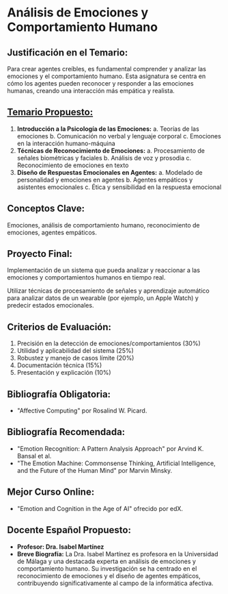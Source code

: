 # Análisis de Emociones y Comportamiento Humano

## Justificación en el Temario:

Para crear agentes creíbles, es fundamental comprender y analizar las emociones y el comportamiento humano. Esta asignatura se centra en cómo los agentes pueden reconocer y responder a las emociones humanas, creando una interacción más empática y realista.

## [Temario Propuesto:](Ana%CC%81lisis%20de%20Emociones%20y%20Comportamiento%20Humano%201c91a156aa3b4968a3e608292165e72b/Temario%20Propuesto%206849ef9e417b4a1098370b9f411db571.md)

1. **Introducción a la Psicología de las Emociones:**
a. Teorías de las emociones
b. Comunicación no verbal y lenguaje corporal
c. Emociones en la interacción humano-máquina
2. **Técnicas de Reconocimiento de Emociones:**
a. Procesamiento de señales biométricas y faciales
b. Análisis de voz y prosodia
c. Reconocimiento de emociones en texto
3. **Diseño de Respuestas Emocionales en Agentes:**
a. Modelado de personalidad y emociones en agentes
b. Agentes empáticos y asistentes emocionales
c. Ética y sensibilidad en la respuesta emocional

## Conceptos Clave:

Emociones, análisis de comportamiento humano, reconocimiento de emociones, agentes empáticos.

## Proyecto Final: 

Implementación de un sistema que pueda analizar y reaccionar a las emociones y comportamientos humanos en tiempo real.

Utilizar técnicas de procesamiento de señales y aprendizaje automático para analizar datos de un wearable (por ejemplo, un Apple Watch) y predecir estados emocionales.

## Criterios de Evaluación:

1. Precisión en la detección de emociones/comportamientos (30%)
2. Utilidad y aplicabilidad del sistema (25%)
3. Robustez y manejo de casos límite (20%)
4. Documentación técnica (15%)
5. Presentación y explicación (10%)

## Bibliografía Obligatoria:

- "Affective Computing" por Rosalind W. Picard.

## Bibliografía Recomendada:

- "Emotion Recognition: A Pattern Analysis Approach" por Arvind K. Bansal et al.
- "The Emotion Machine: Commonsense Thinking, Artificial Intelligence, and the Future of the Human Mind" por Marvin Minsky.

## Mejor Curso Online:

- "Emotion and Cognition in the Age of AI" ofrecido por edX.

## Docente Español Propuesto:

- **Profesor: Dra. Isabel Martínez**
- **Breve Biografía:** La Dra. Isabel Martínez es profesora en la Universidad de Málaga y una destacada experta en análisis de emociones y comportamiento humano. Su investigación se ha centrado en el reconocimiento de emociones y el diseño de agentes empáticos, contribuyendo significativamente al campo de la informática afectiva.